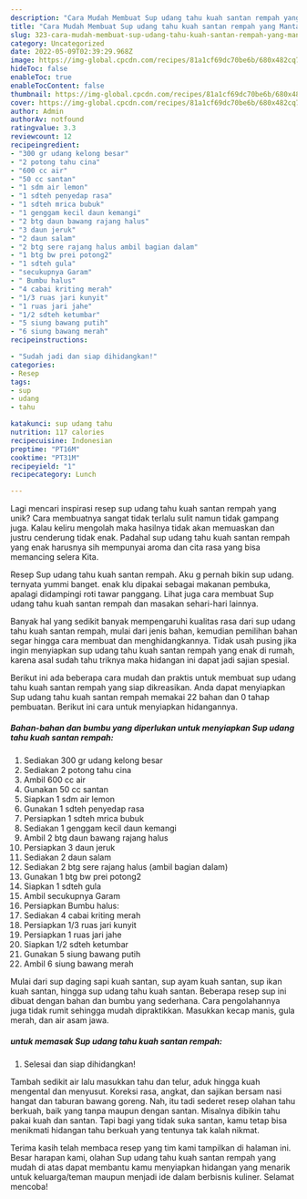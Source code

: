 ```yaml
---
description: "Cara Mudah Membuat Sup udang tahu kuah santan rempah yang Mantap"
title: "Cara Mudah Membuat Sup udang tahu kuah santan rempah yang Mantap"
slug: 323-cara-mudah-membuat-sup-udang-tahu-kuah-santan-rempah-yang-mantap
category: Uncategorized
date: 2022-05-09T02:39:29.968Z
image: https://img-global.cpcdn.com/recipes/81a1cf69dc70be6b/680x482cq70/sup-udang-tahu-kuah-santan-rempah-foto-resep-utama.jpg
hideToc: false
enableToc: true
enableTocContent: false
thumbnail: https://img-global.cpcdn.com/recipes/81a1cf69dc70be6b/680x482cq70/sup-udang-tahu-kuah-santan-rempah-foto-resep-utama.jpg
cover: https://img-global.cpcdn.com/recipes/81a1cf69dc70be6b/680x482cq70/sup-udang-tahu-kuah-santan-rempah-foto-resep-utama.jpg
author: Admin
authorAv: notfound
ratingvalue: 3.3
reviewcount: 12
recipeingredient:
- "300 gr udang kelong besar"
- "2 potong tahu cina"
- "600 cc air"
- "50 cc santan"
- "1 sdm air lemon"
- "1 sdteh penyedap rasa"
- "1 sdteh mrica bubuk"
- "1 genggam kecil daun kemangi"
- "2 btg daun bawang rajang halus"
- "3 daun jeruk"
- "2 daun salam"
- "2 btg sere rajang halus ambil bagian dalam"
- "1 btg bw prei potong2"
- "1 sdteh gula"
- "secukupnya Garam"
- " Bumbu halus"
- "4 cabai kriting merah"
- "1/3 ruas jari kunyit"
- "1 ruas jari jahe"
- "1/2 sdteh ketumbar"
- "5 siung bawang putih"
- "6 siung bawang merah"
recipeinstructions:

- "Sudah jadi dan siap dihidangkan!"
categories:
- Resep
tags:
- sup
- udang
- tahu

katakunci: sup udang tahu 
nutrition: 117 calories
recipecuisine: Indonesian
preptime: "PT16M"
cooktime: "PT31M"
recipeyield: "1"
recipecategory: Lunch

---
```





Lagi mencari inspirasi resep sup udang tahu kuah santan rempah yang unik? Cara membuatnya sangat tidak terlalu sulit namun tidak gampang juga. Kalau keliru mengolah maka hasilnya tidak akan memuaskan dan justru cenderung tidak enak. Padahal sup udang tahu kuah santan rempah yang enak harusnya sih mempunyai aroma dan cita rasa yang bisa memancing selera Kita.





Resep Sup udang tahu kuah santan rempah. Aku g pernah bikin sup udang. ternyata yummi banget. enak klu dipakai sebagai makanan pembuka, apalagi didampingi roti tawar panggang. Lihat juga cara membuat Sup udang tahu kuah santan rempah dan masakan sehari-hari lainnya.

Banyak hal yang sedikit banyak mempengaruhi kualitas rasa dari sup udang tahu kuah santan rempah, mulai dari jenis bahan, kemudian pemilihan bahan segar hingga cara membuat dan menghidangkannya. Tidak usah pusing jika ingin menyiapkan sup udang tahu kuah santan rempah yang enak di rumah, karena asal sudah tahu triknya maka hidangan ini dapat jadi sajian spesial.






Berikut ini ada beberapa cara mudah dan praktis untuk membuat sup udang tahu kuah santan rempah yang siap dikreasikan. Anda dapat menyiapkan Sup udang tahu kuah santan rempah memakai 22 bahan dan 0 tahap pembuatan. Berikut ini cara untuk menyiapkan hidangannya.

<!--inarticleads1-->

##### Bahan-bahan dan bumbu yang diperlukan untuk menyiapkan Sup udang tahu kuah santan rempah:

1. Sediakan 300 gr udang kelong besar
1. Sediakan 2 potong tahu cina
1. Ambil 600 cc air
1. Gunakan 50 cc santan
1. Siapkan 1 sdm air lemon
1. Gunakan 1 sdteh penyedap rasa
1. Persiapkan 1 sdteh mrica bubuk
1. Sediakan 1 genggam kecil daun kemangi
1. Ambil 2 btg daun bawang rajang halus
1. Persiapkan 3 daun jeruk
1. Sediakan 2 daun salam
1. Sediakan 2 btg sere rajang halus (ambil bagian dalam)
1. Gunakan 1 btg bw prei potong2
1. Siapkan 1 sdteh gula
1. Ambil secukupnya Garam
1. Persiapkan  Bumbu halus:
1. Sediakan 4 cabai kriting merah
1. Persiapkan 1/3 ruas jari kunyit
1. Persiapkan 1 ruas jari jahe
1. Siapkan 1/2 sdteh ketumbar
1. Gunakan 5 siung bawang putih
1. Ambil 6 siung bawang merah


Mulai dari sup daging sapi kuah santan, sup ayam kuah santan, sup ikan kuah santan, hingga sup udang tahu kuah santan. Beberapa resep sup ini dibuat dengan bahan dan bumbu yang sederhana. Cara pengolahannya juga tidak rumit sehingga mudah dipraktikkan. Masukkan kecap manis, gula merah, dan air asam jawa. 

<!--inarticleads2-->

#####  untuk memasak Sup udang tahu kuah santan rempah:


1. Selesai dan siap dihidangkan!

Tambah sedikit air lalu masukkan tahu dan telur, aduk hingga kuah mengental dan menyusut. Koreksi rasa, angkat, dan sajikan bersam nasi hangat dan taburan bawang goreng. Nah, itu tadi sederet resep olahan tahu berkuah, baik yang tanpa maupun dengan santan. Misalnya dibikin tahu pakai kuah dan santan. Tapi bagi yang tidak suka santan, kamu tetap bisa menikmati hidangan tahu berkuah yang tentunya tak kalah nikmat. 

Terima kasih telah membaca resep yang tim kami tampilkan di halaman ini. Besar harapan kami, olahan Sup udang tahu kuah santan rempah yang mudah di atas dapat membantu kamu menyiapkan hidangan yang menarik untuk keluarga/teman maupun menjadi ide dalam berbisnis kuliner. Selamat mencoba!
